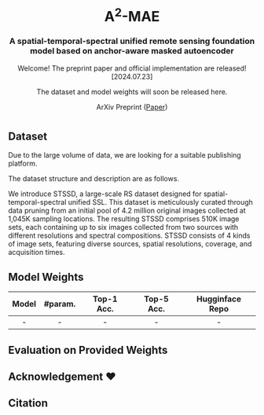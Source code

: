 <div align="center">
<h1>A<sup>2</sup>-MAE </h1>
<h3>A spatial-temporal-spectral unified remote sensing foundation model based on anchor-aware masked autoencoder
</h3>

Welcome! The preprint paper and official implementation are released! [2024.07.23]

The dataset and model weights will soon be released here.

ArXiv Preprint ([Paper](http://arxiv.org/abs/2406.08079))


</div>


#

## Dataset

Due to the large volume of data, we are looking for a suitable publishing platform. 

The dataset structure and description are as follows.

We introduce STSSD, a large-scale RS dataset designed for spatial-temporal-spectral unified SSL. 
This dataset is meticulously curated through data pruning from an initial pool of 4.2 million original images collected at 1,045K sampling locations. 
The resulting STSSD comprises 510K image sets, each containing up to six images collected from two sources with different resolutions and spectral compositions. 
STSSD consists of 4 kinds of image sets, featuring diverse sources, spatial resolutions, coverage, and acquisition times.


## Model Weights


| Model | #param. | Top-1 Acc. | Top-5 Acc. | Hugginface Repo |
|:------------------------------------------------------------------:|:-------------:|:----------:|:----------:|:----------:|
| -    |       -       |   -   | - | - |

## Evaluation on Provided Weights

## Acknowledgement :heart:

## Citation
